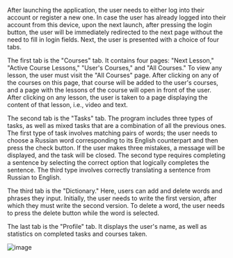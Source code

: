 After launching the application, the user needs to either log into their account or register a new one. In case the user has already logged into their account from this device, upon the next launch, after pressing the login button, the user will be immediately redirected to the next page without the need to fill in login fields. Next, the user is presented with a choice of four tabs.

The first tab is the "Courses" tab. It contains four pages: "Next Lesson," "Active Course Lessons," "User's Courses," and "All Courses." To view any lesson, the user must visit the "All Courses" page. After clicking on any of the courses on this page, that course will be added to the user's courses, and a page with the lessons of the course will open in front of the user. After clicking on any lesson, the user is taken to a page displaying the content of that lesson, i.e., video and text.

The second tab is the "Tasks" tab. The program includes three types of tasks, as well as mixed tasks that are a combination of all the previous ones. The first type of task involves matching pairs of words; the user needs to choose a Russian word corresponding to its English counterpart and then press the check button. If the user makes three mistakes, a message will be displayed, and the task will be closed. The second type requires completing a sentence by selecting the correct option that logically completes the sentence. The third type involves correctly translating a sentence from Russian to English.

The third tab is the "Dictionary." Here, users can add and delete words and phrases they input. Initially, the user needs to write the first version, after which they must write the second version. To delete a word, the user needs to press the delete button while the word is selected.

The last tab is the "Profile" tab. It displays the user's name, as well as statistics on completed tasks and courses taken.

![image](https://github.com/Kactus26/Forward/assets/143936467/050ebc0b-154f-49d1-abe2-7515ca5635c0)
